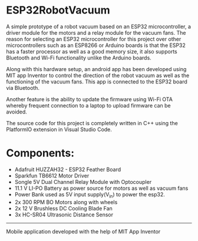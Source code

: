 # ESP32RobotVacuum
A simple prototype of a robot vacuum based on an ESP32 microcontroller, a driver module for the motors and a relay module for the vacuum fans. The reason for selecting an ESP32 microcontroller for this project over other microcontrollers such as an ESP8266 or Arduino boards is that the ESP32 has a faster processor as well as a good memory size, it also supports Bluetooth and Wi-Fi functionality unlike the Arduino boards. 

Along with this hardware setup, an android app has been developed using MIT app Inventor to control the direction of the robot vacuum as well as the functioning of the vacuum fans. This app is connected to the ESP32 board via Bluetooth.

Another feature is the ability to update the firmware using Wi-Fi OTA whereby frequent connection to a laptop to upload firmware can be avoided.

The source code for this project is completely written in C++ using the PlatformIO extension in Visual Studio Code.


# Components:
* Adafruit HUZZAH32 - ESP32 Feather Board
* Sparkfun TB6612 Motor Driver
* Songle 5V Dual Channel Relay Module with Optocoupler
* 11.1 V LI-PO Battery as power source for motors as well as vacuum fans
* Power Bank used as 5V input supply(V<sub>in</sub>) to power the esp32.
* 2x 300 RPM BO Motors along with wheels
* 2x 12 V Brushless DC Cooling Blade Fan
* 3x HC-SR04 Ultrasonic Distance Sensor

----
Mobile application developed with the help of MIT App Inventor
